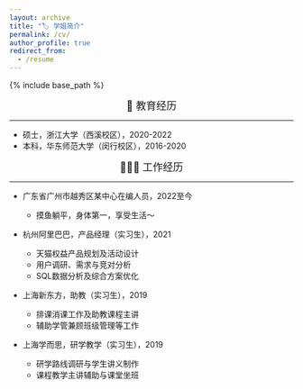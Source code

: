 ```yaml
---
layout: archive
title: "🏷️ 学姐简介"
permalink: /cv/
author_profile: true
redirect_from:
  - /resume
---
```


{% include base_path %}

<div style="text-align: center; font-size: 18px;">
🏫 教育经历
</div>

-----
* 硕士，浙江大学（西溪校区），2020-2022
* 本科，华东师范大学（闵行校区），2016-2020

<div style="text-align: center; font-size: 18px;">
👩🏻‍💻 工作经历
</div>

-----
* 广东省广州市越秀区某中心在编人员，2022至今
  * 摸鱼躺平，身体第一，享受生活～

* 杭州阿里巴巴，产品经理（实习生），2021
  * 天猫权益产品规划及活动设计
  * 用户调研、需求与竞对分析
  * SQL数据分析及综合方案优化

* 上海新东方，助教（实习生），2019
  * 排课消课工作及助教课程主讲
  * 辅助学管兼顾班级管理等工作

* 上海学而思，研学教学（实习生），2019
  * 研学路线调研与学生讲义制作
  * 课程教学主讲辅助与课堂坐班

